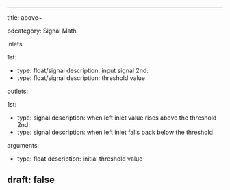 --- 


title: above~

pdcategory: Signal Math

inlets:

  1st:
  - type: float/signal
    description: input signal
  2nd:
  - type: float/signal
    description: threshold value

outlets:

  1st:
  - type: signal
    description: when left inlet value rises above the threshold
  2nd:
  - type: signal
    description: when left inlet falls back below the threshold

arguments:
  - type: float
    description: initial threshold value





draft: false
---